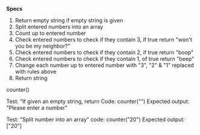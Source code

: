 
**Specs**

1. Return empty string if empty string is given
2. Split entered numbers into an array
3. Count up to entered number
4. Check entered numbers to check if they contain 3, if true return "won't you be my neighbor?"
5. Check entered numbers to check if they contain 2, if true return "boop"
6. Check entered numbers to check if they contain 1, of true return "beep"
7. Change each number up to entered number with "3", "2" & "1" replaced with rules above
8. Return string


counter()

Test: "If given an empty string, return 
Code: counter("")
Expected output: "Please enter a number"

Test: "Split number into an array"
code: counter("20")
Expected output: ["20"]